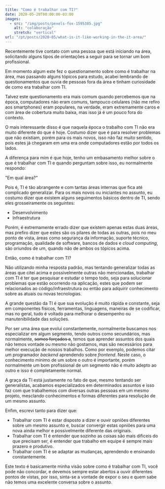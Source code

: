 ```yaml
---
title: "Como é trabalhar com TI?"
date: 2020-05-20T00:00:00-03:00
images: 
  - src: "/img/posts/pexels-fox-1595385.jpg"
    alt: "colaboração"
    stretch: "vertical"
url: "/pt/posts/2020-05/what-is-it-like-working-in-the-it-area/"
---
```


Recentemente tive contato com uma pessoa que está iniciando na área, solicitando alguns tipos de orientações a seguir para se tornar um bom profissional.

Em momento algum este fez o questionamento sobre como é trabalhar na área, mas passando alguns tópicos para estudo, acabei lembrando de questionamentos que ouvia de pessoas fora da área e tinham curiosidade de como era trabalhar com TI.

Talvez este questionamento era mais comum quando percebemos que na época, computadores não eram comuns, tampouco celulares (não me refiro aos smartphones) eram populares, na verdade, eram extremamente caros e com área de cobertura muito baixa, mas isso já é um pouco fora do contexto.

O mais interessante disso é que naquela época o trabalho com TI não era muito diferente do que é hoje. Costumo dizer que é para resolver problemas que não existiam, porém para os mais novos, isso não faz muito sentido, pois estes já chegaram em uma era onde computadores estão por todos os lados.

A diferença para mim é que hoje, tenho um embasamento melhor sobre o que é trabalhar com TI e quando perguntam sobre isso, eu normalmente respondo:

"Em qual área?"

Pois é, TI é tão abrangente e com tantas áreas internas que fica até complicado generalizar. Para os mais novos ou iniciantes no assunto, eu costumo dizer que existem alguns seguimentos básicos dentro de TI, sendo eles grosseiramente os seguintes:

* Desenvolvimento
* Infraestrutura

Porém, é extremamente errado dizer que existem apenas estas duas áreas, mas prefiro dizer que estes são os pilares de todas as outras, pois no meu ponto de vista, áreas como segurança da informação, suporte técnico, programação, qualidade de software, bancos de dados e *cloud computing*, são oriundos de um, quando não de ambos os tópicos acima.

Então, como é trabalhar com TI?

Não utilizando minha resposta padrão, mas tentando generalizar todas as áreas que citei acima e possivelmente outras não mencionadas, trabalhar com TI é ter que pesquisar e estudar o tempo todo, seja para solucionar problemas que estão ocorrendo na aplicação, estes que podem ser relacionados ao código/infraestrutura ou então para adquirir conhecimento sobre as atuais ou novas tecnologias.

A grande questão da TI é que sua evolução é muito rápida e constante, seja em componentes físicos, ferramentas, linguagens, maneiras de se codificar, mas no geral, tudo é voltado para melhorar o desempenho ou manutenibilidade das soluções.

Por ser uma área que evolui constantemente, normalmente buscamos nos especializar em algum segmento, tendo outros como secundários, mas normalmente, ~~somos forçados a~~, temos que aprender assuntos dos quais não temos vontade ou mesmo não gostamos, mas são necessários para melhor execução de nossos trabalhos. Como por exemplo, podemos citar um programador *backend* aprendendo sobre *frontend*. Neste caso, o conhecimento mínimo de um sobre o outro é importante, porém normalmente um bom profissional de um segmento não é muito adepto ao outro e isso é completamente normal.

A graça da TI está justamente no fato de que, mesmo tentando ser generalistas, acabamos especializados em determinados assuntos e isso faz com que trabalhemos com diversas outras pessoas em um mesmo projeto, mesclando conhecimentos e formas diferentes para resolução de um mesmo assunto.

Enfim, escrevi tanto para dizer que:

* Trabalhar com TI é estar disposto a dizer e ouvir opniões diferentes sobre um mesmo assunto e, buscar convergir estas opniões para uma nova ainda melhor e possivelmente diferente das originais.
* Trabalhar com TI é entender que sozinho as coisas são mais dificeis do que precisam ser, é entender que trabalho em equipe é sempre mais prazero e produtivo.
* Trabalhar com TI é se adaptar as mudanças, aprendendo e ensinando constantemente.

Este texto é basicamente minha visão sobre como é trabalhar com TI, você pode não concordar, e devemos sempre estar abertos a ouvir diferentes pontos de vistas, por isso, sinta-se a vontade de expor o seu e quem sabe não temos uma excelente conversa sobre o assunto.
